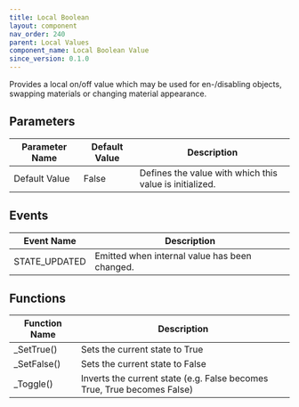 ```yaml
---
title: Local Boolean
layout: component
nav_order: 240
parent: Local Values
component_name: Local Boolean Value
since_version: 0.1.0
---
```


Provides a local on/off value which may be used for en-/disabling objects, swapping materials or changing
material appearance.

## Parameters

| Parameter Name | Default Value | Description                                             |
|----------------|---------------|---------------------------------------------------------|
| Default Value  | False         | Defines the value with which this value is initialized. |

## Events

| Event Name    | Description                                   |
|---------------|-----------------------------------------------|
| STATE_UPDATED | Emitted when internal value has been changed. |

## Functions

| Function Name | Description                                                             |
|---------------|-------------------------------------------------------------------------|
| _SetTrue()    | Sets the current state to True                                          |
| _SetFalse()   | Sets the current state to False                                         |
| _Toggle()     | Inverts the current state (e.g. False becomes True, True becomes False) |